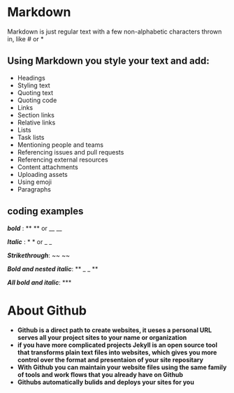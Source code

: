 # Markdown 
Markdown is just regular text with a few non-alphabetic characters thrown in, like # or *

## Using Markdown you style your text and add:
- Headings
- Styling text
- Quoting text
- Quoting code
- Links
- Section links
- Relative links
- Lists
- Task lists
- Mentioning people and teams
- Referencing issues and pull requests
- Referencing external resources
- Content attachments
- Uploading assets
- Using emoji
- Paragraphs

## coding examples
**_bold_** : ** ** or __ __

**_Italic_** : * * or _ _ 

**_Strikethrough_**: ~~ ~~

**_Bold and nested italic_**: ** _ _ **

***All bold and italic***: ***

# About Github 
- **Github is a direct path to create websites, it ueses a personal URL serves all your project sites to your name or organization**
- **if you have more complicated projects Jekyll is an open source tool that transforms plain text files into websites, which gives you more control over the format and presentaion of your site repositary**
- **With Github you can maintain your website files using the same family of tools and work flows that you already have on Github**
- **Githubs automatically bulids and deploys your sites for you**




